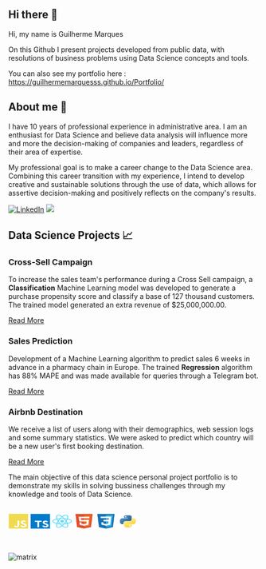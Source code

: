 ## Hi there 👋

Hi, my name is Guilherme Marques

On this Github I present projects developed from public data, with resolutions of business problems using Data Science concepts and tools. 

You can also see my portfolio here : https://guilhermemarquesss.github.io/Portfolio/

## About me 🚀

I have 10 years of professional experience in administrative area. I am an enthusiast for Data Science and believe data analysis will influence more and more the decision-making of companies and leaders, regardless of their area of expertise.

My professional goal is to make a career change to the Data Science area. Combining this career transition with my experience, I intend to develop creative and sustainable solutions through the use of data, which allows for assertive decision-making and positively reflects on the company's results.

 <a href="https://www.linkedin.com/in/guilherme-marques-48174421b/">
         <img alt="LinkedIn" src="https://img.shields.io/badge/LinkedIn-0077B5?style=for-the-badge&logo=linkedin&logoColor=white"></a>
 <a href="https://wa.me/5535984094692" target="_blank">
         <img src="https://img.shields.io/badge/WhatsApp-25D366?style=for-the-badge&logo=whatsapp&logoColor=white" target="_blank"></a> 

## Data Science Projects 📈

### Cross-Sell Campaign
To increase the sales team's performance during a Cross Sell campaign, a **Classification** Machine Learning model was developed to generate a purchase propensity score and classify a base of 127 thousand customers. The trained model generated an extra revenue of $25,000,000.00. 

[Read More](https://github.com/GuilhermeMarquesss/Health_Insurance_Cross_Sell)

### Sales Prediction
Development of a Machine Learning algorithm to predict sales 6 weeks in advance in a pharmacy chain in Europe. The trained **Regression** algorithm has 88% MAPE and was made available for queries through a Telegram bot. 

[Read More](https://github.com/GuilhermeMarquesss/DataScience_Em_Producao)

### Airbnb Destination
We receive a list of users along with their demographics, web session logs and some summary statistics. We were asked to predict which country will be a new user's first booking destination.

[Read More](https://github.com/GuilhermeMarquesss/Airbnb_new_users)


The main objective of this data science personal project portfolio is to demonstrate my skills in solving bussiness challenges through my knowledge and tools of Data Science.
 
<div style="display: inline_block"><br>
  <img align="center" alt="GUI-Js" height="30" width="40" src="https://raw.githubusercontent.com/devicons/devicon/master/icons/javascript/javascript-plain.svg">
  <img align="center" alt="GUI-Ts" height="30" width="40" src="https://raw.githubusercontent.com/devicons/devicon/master/icons/typescript/typescript-plain.svg">
  <img align="center" alt="GUI-React" height="30" width="40" src="https://raw.githubusercontent.com/devicons/devicon/master/icons/react/react-original.svg">
  <img align="center" alt="GUI-HTML" height="30" width="40" src="https://raw.githubusercontent.com/devicons/devicon/master/icons/html5/html5-original.svg">
  <img align="center" alt="GUI-CSS" height="30" width="40" src="https://raw.githubusercontent.com/devicons/devicon/master/icons/css3/css3-original.svg">
  <img align="center" alt="GUI-Python" height="30" width="40" src="https://raw.githubusercontent.com/devicons/devicon/master/icons/python/python-original.svg">
</div> 
 <BR>

<br>  
  
  
![matrix](https://www.imagensanimadas.com/data/media/568/matrix-imagem-animada-0013.gif)

</div>
